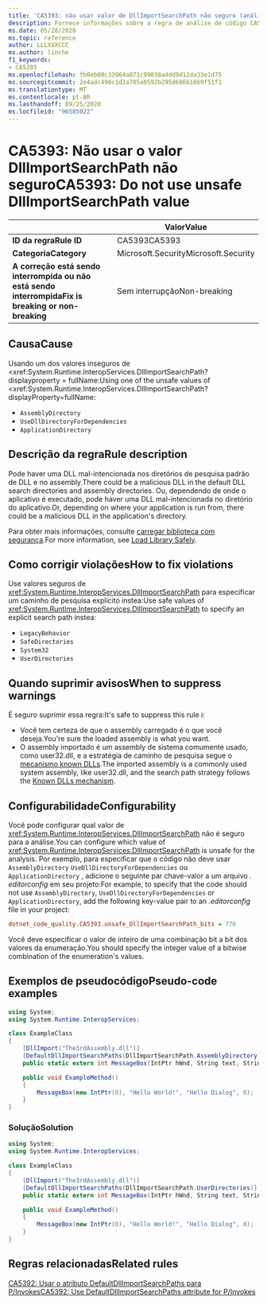 ```yaml
---
title: 'CA5393: não usar valor de DllImportSearchPath não seguro (análise de código)'
description: Fornece informações sobre a regra de análise de código CA5393, incluindo causas, como corrigir violações e quando suprimir.
ms.date: 05/28/2020
ms.topic: reference
author: LLLXXXCCC
ms.author: linche
f1_keywords:
- CA5393
ms.openlocfilehash: fb0eb00c33964a871c99038a4dd9d12da33e1d75
ms.sourcegitcommit: 2e4adc490c1d2a705a0592b295d606b10b9f51f1
ms.translationtype: MT
ms.contentlocale: pt-BR
ms.lasthandoff: 09/25/2020
ms.locfileid: "96585022"
---
```

# <a name="ca5393-do-not-use-unsafe-dllimportsearchpath-value"></a><span data-ttu-id="51fab-103">CA5393: Não usar o valor DllImportSearchPath não seguro</span><span class="sxs-lookup"><span data-stu-id="51fab-103">CA5393: Do not use unsafe DllImportSearchPath value</span></span>

| | <span data-ttu-id="51fab-104">Valor</span><span class="sxs-lookup"><span data-stu-id="51fab-104">Value</span></span> |
|-|-|
| <span data-ttu-id="51fab-105">**ID da regra**</span><span class="sxs-lookup"><span data-stu-id="51fab-105">**Rule ID**</span></span> |<span data-ttu-id="51fab-106">CA5393</span><span class="sxs-lookup"><span data-stu-id="51fab-106">CA5393</span></span>|
| <span data-ttu-id="51fab-107">**Categoria**</span><span class="sxs-lookup"><span data-stu-id="51fab-107">**Category**</span></span> |<span data-ttu-id="51fab-108">Microsoft.Security</span><span class="sxs-lookup"><span data-stu-id="51fab-108">Microsoft.Security</span></span>|
| <span data-ttu-id="51fab-109">**A correção está sendo interrompida ou não está sendo interrompida**</span><span class="sxs-lookup"><span data-stu-id="51fab-109">**Fix is breaking or non-breaking**</span></span> |<span data-ttu-id="51fab-110">Sem interrupção</span><span class="sxs-lookup"><span data-stu-id="51fab-110">Non-breaking</span></span>|

## <a name="cause"></a><span data-ttu-id="51fab-111">Causa</span><span class="sxs-lookup"><span data-stu-id="51fab-111">Cause</span></span>

<span data-ttu-id="51fab-112">Usando um dos valores inseguros de <xref:System.Runtime.InteropServices.DllImportSearchPath? displayproperty = fullName:</span><span class="sxs-lookup"><span data-stu-id="51fab-112">Using one of the unsafe values of <xref:System.Runtime.InteropServices.DllImportSearchPath?displayProperty=fullName:</span></span>

- `AssemblyDirectory`
- `UseDllDirectoryForDependencies`
- `ApplicationDirectory`

## <a name="rule-description"></a><span data-ttu-id="51fab-113">Descrição da regra</span><span class="sxs-lookup"><span data-stu-id="51fab-113">Rule description</span></span>

<span data-ttu-id="51fab-114">Pode haver uma DLL mal-intencionada nos diretórios de pesquisa padrão de DLL e no assembly.</span><span class="sxs-lookup"><span data-stu-id="51fab-114">There could be a malicious DLL in the default DLL search directories and assembly directories.</span></span> <span data-ttu-id="51fab-115">Ou, dependendo de onde o aplicativo é executado, pode haver uma DLL mal-intencionada no diretório do aplicativo.</span><span class="sxs-lookup"><span data-stu-id="51fab-115">Or, depending on where your application is run from, there could be a malicious DLL in the application's directory.</span></span>

<span data-ttu-id="51fab-116">Para obter mais informações, consulte [carregar biblioteca com segurança](https://msrc-blog.microsoft.com/2014/05/13/load-library-safely/).</span><span class="sxs-lookup"><span data-stu-id="51fab-116">For more information, see [Load Library Safely](https://msrc-blog.microsoft.com/2014/05/13/load-library-safely/).</span></span>

## <a name="how-to-fix-violations"></a><span data-ttu-id="51fab-117">Como corrigir violações</span><span class="sxs-lookup"><span data-stu-id="51fab-117">How to fix violations</span></span>

<span data-ttu-id="51fab-118">Use valores seguros de <xref:System.Runtime.InteropServices.DllImportSearchPath> para especificar um caminho de pesquisa explícito instea:</span><span class="sxs-lookup"><span data-stu-id="51fab-118">Use safe values of <xref:System.Runtime.InteropServices.DllImportSearchPath> to specify an explicit search path instea:</span></span>

- `LegacyBehavior`
- `SafeDirectories`
- `System32`
- `UserDirectories`

## <a name="when-to-suppress-warnings"></a><span data-ttu-id="51fab-119">Quando suprimir avisos</span><span class="sxs-lookup"><span data-stu-id="51fab-119">When to suppress warnings</span></span>

<span data-ttu-id="51fab-120">É seguro suprimir essa regra:</span><span class="sxs-lookup"><span data-stu-id="51fab-120">It's safe to suppress this rule i:</span></span>

- <span data-ttu-id="51fab-121">Você tem certeza de que o assembly carregado é o que você deseja.</span><span class="sxs-lookup"><span data-stu-id="51fab-121">You're sure the loaded assembly is what you want.</span></span>
- <span data-ttu-id="51fab-122">O assembly importado é um assembly de sistema comumente usado, como user32.dll, e a estratégia de caminho de pesquisa segue o [mecanismo known DLLs](/archive/blogs/larryosterman/what-are-known-dlls-anyway).</span><span class="sxs-lookup"><span data-stu-id="51fab-122">The imported assembly is a commonly used system assembly, like user32.dll, and the search path strategy follows the [Known DLLs mechanism](/archive/blogs/larryosterman/what-are-known-dlls-anyway).</span></span>

## <a name="configurability"></a><span data-ttu-id="51fab-123">Configurabilidade</span><span class="sxs-lookup"><span data-stu-id="51fab-123">Configurability</span></span>

<span data-ttu-id="51fab-124">Você pode configurar qual valor de <xref:System.Runtime.InteropServices.DllImportSearchPath> não é seguro para a análise.</span><span class="sxs-lookup"><span data-stu-id="51fab-124">You can configure which value of <xref:System.Runtime.InteropServices.DllImportSearchPath> is unsafe for the analysis.</span></span> <span data-ttu-id="51fab-125">Por exemplo, para especificar que o código não deve usar `AssemblyDirectory` `UseDllDirectoryForDependencies` ou `ApplicationDirectory` , adicione o seguinte par chave-valor a um arquivo *. editorconfig* em seu projeto:</span><span class="sxs-lookup"><span data-stu-id="51fab-125">For example, to specify that the code should not use `AssemblyDirectory`, `UseDllDirectoryForDependencies` or `ApplicationDirectory`, add the following key-value pair to an *.editorconfig* file in your project:</span></span>

```ini
dotnet_code_quality.CA5393.unsafe_DllImportSearchPath_bits = 770
```

<span data-ttu-id="51fab-126">Você deve especificar o valor de inteiro de uma combinação bit a bit dos valores da enumeração.</span><span class="sxs-lookup"><span data-stu-id="51fab-126">You should specify the integer value of a bitwise combination of the enumeration's values.</span></span>

## <a name="pseudo-code-examples"></a><span data-ttu-id="51fab-127">Exemplos de pseudocódigo</span><span class="sxs-lookup"><span data-stu-id="51fab-127">Pseudo-code examples</span></span>

```csharp
using System;
using System.Runtime.InteropServices;

class ExampleClass
{
    [DllImport("The3rdAssembly.dll")]
    [DefaultDllImportSearchPaths(DllImportSearchPath.AssemblyDirectory)]
    public static extern int MessageBox(IntPtr hWnd, String text, String caption, uint type);

    public void ExampleMethod()
    {
        MessageBox(new IntPtr(0), "Hello World!", "Hello Dialog", 0);
    }
}
```

### <a name="solution"></a><span data-ttu-id="51fab-128">Solução</span><span class="sxs-lookup"><span data-stu-id="51fab-128">Solution</span></span>

```csharp
using System;
using System.Runtime.InteropServices;

class ExampleClass
{
    [DllImport("The3rdAssembly.dll")]
    [DefaultDllImportSearchPaths(DllImportSearchPath.UserDirectories)]
    public static extern int MessageBox(IntPtr hWnd, String text, String caption, uint type);

    public void ExampleMethod()
    {
        MessageBox(new IntPtr(0), "Hello World!", "Hello Dialog", 0);
    }
}
```

## <a name="related-rules"></a><span data-ttu-id="51fab-129">Regras relacionadas</span><span class="sxs-lookup"><span data-stu-id="51fab-129">Related rules</span></span>

[<span data-ttu-id="51fab-130">CA5392: Usar o atributo DefaultDllImportSearchPaths para P/Invokes</span><span class="sxs-lookup"><span data-stu-id="51fab-130">CA5392: Use DefaultDllImportSearchPaths attribute for P/Invokes</span></span>](ca5392.md)
